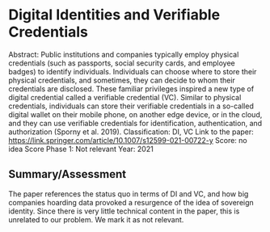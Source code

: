 # Digital Identities and Verifiable Credentials

Abstract: Public institutions and companies typically employ physical credentials (such as passports, social security cards, and employee badges) to identify individuals. Individuals can choose where to store their physical credentials, and sometimes, they can decide to whom their credentials are disclosed. These familiar privileges inspired a new type of digital credential called a verifiable credential (VC). Similar to physical credentials, individuals can store their verifiable credentials in a so-called digital wallet on their mobile phone, on another edge device, or in the cloud, and they can use verifiable credentials for identification, authentication, and authorization (Sporny et al. 2019).
Classification: DI, VC
Link to the paper: https://link.springer.com/article/10.1007/s12599-021-00722-y
Score: no idea
Score Phase 1: Not relevant
Year: 2021

## Summary/Assessment

The paper references the status quo in terms of DI and VC, and how big companies hoarding data provoked a resurgence of the idea of sovereign identity. Since there is very little technical content in the paper, this is unrelated to our problem. We mark it as not relevant.